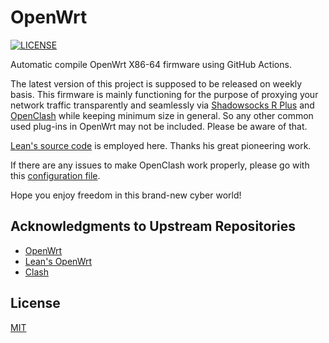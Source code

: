 # OpenWrt

[![LICENSE](https://img.shields.io/github/license/mashape/apistatus.svg?style=flat-square&label=LICENSE)](https://github.com/yuhuangniu/OpenWrt-x86_64/blob/master/LICENSE)

Automatic compile OpenWrt X86-64 firmware using GitHub Actions.

The latest version of this project is supposed to be released on weekly basis. This firmware is mainly functioning for the purpose of proxying your network traffic transparently and seamlessly via [Shadowsocks R Plus](https://github.com/fw876/helloworld) and [OpenClash](https://github.com/vernesong/OpenClash/tree/master) while keeping minimum size in general. So any other common used plug-ins in OpenWrt may not be included. Please be aware of that.

[Lean's source code](https://github.com/coolsnowwolf/lede) is employed here. Thanks his great pioneering work.

If there are any issues to make OpenClash work properly, please go with this [configuration file](https://github.com/yuhuangniu/OpenWrt-x86_64/blob/master/config.yaml).

Hope you enjoy freedom in this brand-new cyber world!

## Acknowledgments to Upstream Repositories

- [OpenWrt](https://github.com/openwrt/openwrt)
- [Lean's OpenWrt](https://github.com/coolsnowwolf/lede)
- [Clash](https://github.com/Dreamacro/clash/tree/master)

## License

[MIT](https://github.com/yuhuangniu/OpenWrt-x86_64/blob/master/LICENSE) 
